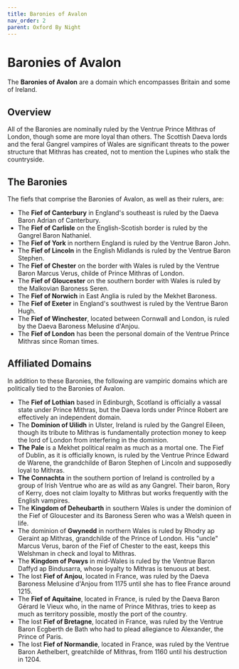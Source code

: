 ```yaml
---
title: Baronies of Avalon
nav_order: 2
parent: Oxford By Night
---
```


# Baronies of Avalon
The **Baronies of Avalon** are a domain which encompasses Britain and some of Ireland.

## Overview
All of the Baronies are nominally ruled by the Ventrue Prince Mithras of London, though some are more loyal than others. The Scottish Daeva lords and the feral Gangrel vampires of Wales are significant threats to the power structure that Mithras has created, not to mention the Lupines who stalk the countryside.

## The Baronies
The fiefs that comprise the Baronies of Avalon, as well as their rulers, are:
* The **Fief of Canterbury** in England's southeast is ruled by the Daeva Baron Adrian of Canterbury.
* The **Fief of Carlisle** on the English-Scotish border is ruled by the Gangrel Baron Nathaniel.
* The **Fief of York** in northern England is ruled by the Ventrue Baron John.
* The **Fief of Lincoln** in the English Midlands is ruled by the Ventrue Baron Stephen.
* The **Fief of Chester** on the border with Wales is ruled by the Ventrue Baron Marcus Verus, childe of Prince Mithras of London.
* The **Fief of Gloucester** on the southern border with Wales is ruled by the Malkovian Baroness Seren.
* The **Fief of Norwich** in East Anglia is ruled by the Mekhet Baroness.
* The **Fief of Exeter** in England's southwest is ruled by the Ventrue Baron Hugh.
* The **Fief of Winchester**, located between Cornwall and London, is ruled by the Daeva Baroness Melusine d'Anjou.
* The **Fief of London** has been the personal domain of the Ventrue Prince Mithras since Roman times.

## Affiliated Domains
In addition to these Baronies, the following are vampiric domains which are politically tied to the Baronies of Avalon.
* The **Fief of Lothian** based in Edinburgh, Scotland is officially a vassal state under Prince Mithras, but the Daeva lords under Prince Robert are effectively an independent domain.
* The **Dominion of Uilidh** in Ulster, Ireland is ruled by the Gangrel Eileen, though its tribute to Mithras is fundamentally protection money to keep the lord of London from interfering in the dominion.
* **The Pale** is a Mekhet political realm as much as a mortal one. The Fief of Dublin, as it is officially known, is ruled by the Ventrue Prince Edward de Warene, the grandchilde of Baron Stephen of Lincoln and supposedly loyal to Mithras.
* **The Connachta** in the southern portion of Ireland is controlled by a group of Irish Ventrue who are as wild as any Gangrel. Their baron, Rory of Kerry, does not claim loyalty to Mithras but works frequently with the English vampires.
* The **Kingdom of Deheubarth** in southern Wales is under the dominion of the Fief of Gloucester and its Baroness Seren who was a Welsh queen in life.
* The dominion of **Gwynedd** in northern Wales is ruled by Rhodry ap Geraint ap Mithras, grandchilde of the Prince of London. His "uncle" Marcus Verus, baron of the Fief of Chester to the east, keeps this Welshman in check and loyal to Mithras.
* The **Kingdom of Powys** in mid-Wales is ruled by the Ventrue Baron Daffyd ap Bindusarra, whose loyalty to Mithras is tenuous at best.
* The lost **Fief of Anjou**, located in France, was ruled by the Daeva Baroness Melusine d'Anjou from 1175 until she has to flee France around 1215.
* The **Fief of Aquitaine**, located in France, is ruled by the Daeva Baron Gérard le Vieux who, in the name of Prince Mithras, tries to keep as much as territory possible, mostly the port of the country.
* The lost **Fief of Bretagne**, located in France, was ruled by the Ventrue Baron Ecgberth de Bath who had to plead allegiance to Alexander, the Prince of Paris.
* The lost **Fief of Normandie**, located in France, was ruled by the Ventrue Baron Aethelbert, greatchilde of Mithras, from 1160 until his destruction in 1204.
